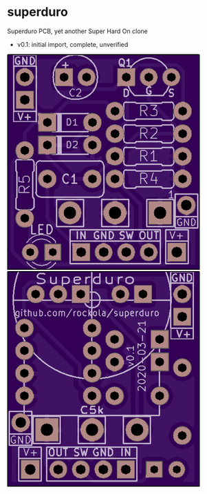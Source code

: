 # superduro
Superduro PCB, yet another Super Hard On clone

* v0.1: initial import, complete, unverified

![Front](https://raw.githubusercontent.com/rockola/superduro/master/images/superduro-pcb-front.png)
![Back](https://raw.githubusercontent.com/rockola/superduro/master/images/superduro-pcb-back.png)
